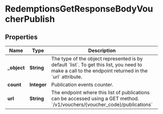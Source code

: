 

# RedemptionsGetResponseBodyVoucherPublish


## Properties

| Name | Type | Description | Notes |
|------------ | ------------- | ------------- | -------------|
|**_object** | **String** | The type of the object represented is by default &#x60;list&#x60;. To get this list, you need to make a call to the endpoint returned in the &#x60;url&#x60; attribute. |  [optional] |
|**count** | **Integer** | Publication events counter. |  [optional] |
|**url** | **String** | The endpoint where this list of publications can be accessed using a GET method. &#x60;/v1/vouchers/{voucher_code}/publications&#x60; |  [optional] |



